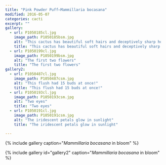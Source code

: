 ```yaml
---
title: "Pink Powder Puff—Mammillaria bocasana"
modified: 2016-05-07
categories: cacti
excerpt: ""
gallery:
  - url: P1050185cl.jpg
    image_path: P1050185bsm.jpg
    alt: "This cactus has beautiful soft hairs and deceptively sharp hooked spines"
    title: "This cactus has beautiful soft hairs and deceptively sharp hooked spines"
  - url: P1050199cl.jpg
    image_path: P1050199bsm.jpg
    alt: "The first two flowers"
    title: "The first two flowers"
gallery2:    
  - url: P1050487cl.jpg
    image_path: P1050487csm.jpg
    alt: "This flush had 15 buds at once!"
    title: "This flush had 15 buds at once!"
  - url: P1050193cl.jpg
    image_path: P1050193csm.jpg
    alt: "Two eyes"
    title: "Two eyes"
  - url: P1050191cl.jpg
    image_path: P1050191csm.jpg
    alt: "The iridescent petals glow in sunlight"
    title: "The iridescent petals glow in sunlight"    

---
```


{% include gallery caption="*Mammillaria bocasana* in bloom" %}

{% include gallery id="gallery2" caption="*Mammillaria bocasana* in bloom" %}

